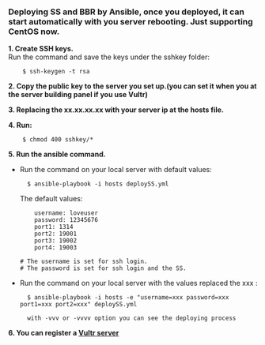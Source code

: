 ### Deploying SS and BBR by Ansible, once you deployed, it can start automatically with you server rebooting. Just supporting CentOS now. 

**1. Create SSH keys.**<br>
    Run the command and save the keys under the sshkey folder:
    
        $ ssh-keygen -t rsa 
    
**2. Copy the public key to the server you set up.(you can set it when you at the server building panel if you use Vultr)**

**3. Replacing the xx.xx.xx.xx with your server ip at the hosts file.**

**4. Run:**

        $ chmod 400 sshkey/*

**5. Run the ansible command.**
- Run the command on your local server with default values:

        $ ansible-playbook -i hosts deploySS.yml
        
    The default values:<br>
    ```
        username: loveuser
        password: 12345676
        port1: 1314
        port2: 19001
        port3: 19002
        port4: 19003 
        
    # The username is set for ssh login.
    # The password is set for ssh login and the SS.
    ```

- Run the command on your local server with the values replaced the xxx :

        $ ansible-playbook -i hosts -e "username=xxx password=xxx port1=xxx port2=xxx" deploySS.yml
        
        with -vvv or -vvvv option you can see the deploying process

**6. You can register a [Vultr server](https://www.vultr.com/?ref=7940489-4F)**
